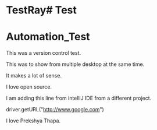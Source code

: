 # TestRay# Test
# Automation_Test

This was a version control test.

This was to show from multiple desktop at the same time.


It makes a lot of sense.

I love open source.


I am adding this line from intelliJ IDE from a different project.


driver.getURL("http://www.google.com")

I love Prekshya Thapa.



